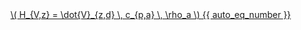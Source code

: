 <a href="/eco2_guide_center/1.%20ECO2%20Logic%20Guide/Hee1_Equation_List.html" class="equation-link" target="_blank" rel="noopener noreferrer">
  \( H_{V,z} = \dot{V}_{z,d} \, c_{p,a} \, \rho_a \) {{ auto_eq_number }}
</a>
